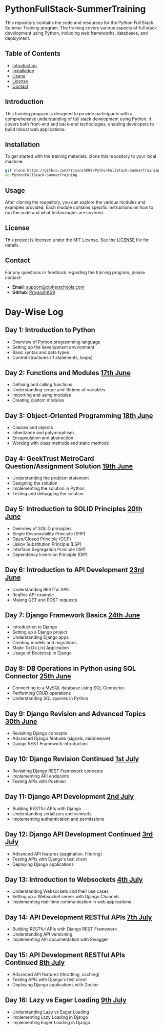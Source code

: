 # PythonFullStack-SummerTraining
This repository contains the code and resources for the Python Full Stack Summer Training program. The training covers various aspects of full stack development using Python, including web frameworks, databases, and deployment.

## Table of Contents
- [Introduction](#introduction)
- [Installation](#installation)
- [Usage](#usage)
- [License](#license)
- [Contact](#contact)

## Introduction
This training program is designed to provide participants with a comprehensive understanding of full stack development using Python. It covers both front-end and back-end technologies, enabling developers to build robust web applications.

## Installation
To get started with the training materials, clone this repository to your local machine:

```bash
git clone https://github.com/PriyanshK09/PythonFullStack-SummerTraining.git
cd PythonFullStack-SummerTraining
```

## Usage
After cloning the repository, you can explore the various modules and examples provided. Each module contains specific instructions on how to run the code and what technologies are covered.

## License
This project is licensed under the MIT License. See the [LICENSE](LICENSE) file for details.

## Contact
For any questions or feedback regarding the training program, please contact:
- **Email**: [support@cipherschools.com](mailto:support@cipherschools.com)
- **GitHub**: [PriyanshK09](https://github.com/PriyanshK09)

# Day-Wise Log
## Day 1: Introduction to Python
- Overview of Python programming language
- Setting up the development environment
- Basic syntax and data types
- Control structures (if statements, loops)

## Day 2: Functions and Modules [17th June](/17-6-25/)
- Defining and calling functions
- Understanding scope and lifetime of variables
- Importing and using modules
- Creating custom modules

## Day 3: Object-Oriented Programming [18th June](/18-6-25/)
- Classes and objects
- Inheritance and polymorphism
- Encapsulation and abstraction
- Working with class methods and static methods

## Day 4: GeekTrust MetroCard Question/Assignment Solution [19th June](/19-6-25/)
- Understanding the problem statement
- Designing the solution
- Implementing the solution in Python
- Testing and debugging the solution

## Day 5: Introduction to SOLID Principles [20th June](/20-6-25/)
- Overview of SOLID principles
- Single Responsibility Principle (SRP)
- Open/Closed Principle (OCP)
- Liskov Substitution Principle (LSP)
- Interface Segregation Principle (ISP)
- Dependency Inversion Principle (DIP)

## Day 6: Introduction to API Development [23rd June](/23-6-25/)
- Understanding RESTful APIs
- ReqRes API example
- Making GET and POST requests

## Day 7: Django Framework Basics [24th June](/24-6-25/)
- Introduction to Django
- Setting up a Django project
- Understanding Django apps
- Creating models and migrations
- Made To Do List Application
- Usage of Bootstrap in Django

## Day 8: DB Operations in Python using SQL Connector [25th June](/25-6-25/)
- Connecting to a MySQL database using SQL Connector
- Performing CRUD operations
- Understanding SQL queries in Python

## Day 9: Django Revision and Advanced Topics [30th June](/30-6-25/)
- Revisiting Django concepts
- Advanced Django features (signals, middleware)
- Django REST Framework introduction

## Day 10: Django Revision Continued [1st July](/30-6-25/)
- Revisiting Django REST Framework concepts
- Implementing API endpoints
- Testing APIs with Postman

## Day 11: Django API Development [2nd July](/30-6-25/)
- Building RESTful APIs with Django
- Understanding serializers and viewsets
- Implementing authentication and permissions

## Day 12: Django API Development Continued [3rd July](/30-6-25/)
- Advanced API features (pagination, filtering)
- Testing APIs with Django's test client
- Deploying Django applications

## Day 13: Introduction to Websockets [4th July](/4-7-25/)
- Understanding Websockets and their use cases
- Setting up a Websocket server with Django Channels
- Implementing real-time communication in web applications

## Day 14: API Development RESTful APIs [7th July](/7-7-25/)
- Building RESTful APIs with Django REST Framework
- Understanding API versioning
- Implementing API documentation with Swagger

## Day 15: API Development RESTful APIs Continued [8th July](/7-7-25/)
- Advanced API features (throttling, caching)
- Testing APIs with Django's test client
- Deploying Django applications with Docker

## Day 16: Lazy vs Eager Loading [9th July](/9-7-25/)
- Understanding Lazy vs Eager Loading
- Implementing Lazy Loading in Django
- Implementing Eager Loading in Django